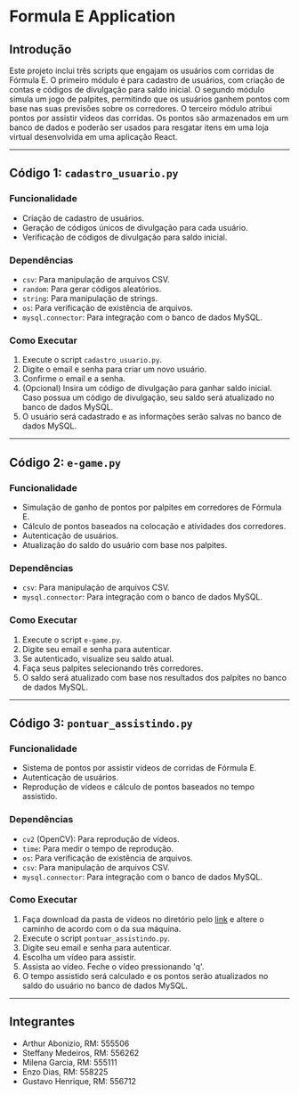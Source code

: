 # Formula E Application

## Introdução

Este projeto inclui três scripts que engajam os usuários com corridas de Fórmula E. O primeiro módulo é para cadastro de usuários, com criação de contas e códigos de divulgação para saldo inicial. O segundo módulo simula um jogo de palpites, permitindo que os usuários ganhem pontos com base nas suas previsões sobre os corredores. O terceiro módulo atribui pontos por assistir vídeos das corridas. Os pontos são armazenados em um banco de dados e poderão ser usados para resgatar itens em uma loja virtual desenvolvida em uma aplicação React.

---

## Código 1: `cadastro_usuario.py`

### Funcionalidade
- Criação de cadastro de usuários.
- Geração de códigos únicos de divulgação para cada usuário.
- Verificação de códigos de divulgação para saldo inicial.

### Dependências
- `csv`: Para manipulação de arquivos CSV.
- `random`: Para gerar códigos aleatórios.
- `string`: Para manipulação de strings.
- `os`: Para verificação de existência de arquivos.
- `mysql.connector`: Para integração com o banco de dados MySQL.

### Como Executar
1. Execute o script `cadastro_usuario.py`.
2. Digite o email e senha para criar um novo usuário.
3. Confirme o email e a senha.
4. (Opcional) Insira um código de divulgação para ganhar saldo inicial. Caso possua um código de divulgação, seu saldo será atualizado no banco de dados MySQL.
5. O usuário será cadastrado e as informações serão salvas no banco de dados MySQL.

---

## Código 2: `e-game.py`

### Funcionalidade
- Simulação de ganho de pontos por palpites em corredores de Fórmula E.
- Cálculo de pontos baseados na colocação e atividades dos corredores.
- Autenticação de usuários.
- Atualização do saldo do usuário com base nos palpites.

### Dependências
- `csv`: Para manipulação de arquivos CSV.
- `mysql.connector`: Para integração com o banco de dados MySQL.

### Como Executar
1. Execute o script `e-game.py`.
2. Digite seu email e senha para autenticar.
3. Se autenticado, visualize seu saldo atual.
4. Faça seus palpites selecionando três corredores.
5. O saldo será atualizado com base nos resultados dos palpites no banco de dados MySQL.

---

## Código 3: `pontuar_assistindo.py`

### Funcionalidade
- Sistema de pontos por assistir vídeos de corridas de Fórmula E.
- Autenticação de usuários.
- Reprodução de vídeos e cálculo de pontos baseados no tempo assistido.

### Dependências
- `cv2` (OpenCV): Para reprodução de vídeos.
- `time`: Para medir o tempo de reprodução.
- `os`: Para verificação de existência de arquivos.
- `csv`: Para manipulação de arquivos CSV.
- `mysql.connector`: Para integração com o banco de dados MySQL.

### Como Executar
1. Faça download da pasta de vídeos no diretório pelo [link](https://drive.google.com/drive/folders/1oPdIkWW8FHsU-LJ1FJja9chVKgqg60WS?usp=sharing) e altere o caminho de acordo com o da sua máquina.
2. Execute o script `pontuar_assistindo.py`.
3. Digite seu email e senha para autenticar.
4. Escolha um vídeo para assistir.
5. Assista ao vídeo. Feche o vídeo pressionando 'q'.
6. O tempo assistido será calculado e os pontos serão atualizados no saldo do usuário no banco de dados MySQL.

---

## Integrantes
- Arthur Abonizio, RM: 555506
- Steffany Medeiros, RM: 556262
- Milena Garcia, RM: 555111
- Enzo Dias, RM: 558225
- Gustavo Henrique, RM: 556712

